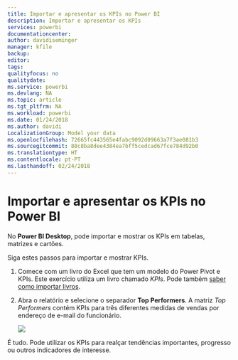 ```yaml
---
title: Importar e apresentar os KPIs no Power BI
description: Importar e apresentar os KPIs
services: powerbi
documentationcenter: 
author: davidiseminger
manager: kfile
backup: 
editor: 
tags: 
qualityfocus: no
qualitydate: 
ms.service: powerbi
ms.devlang: NA
ms.topic: article
ms.tgt_pltfrm: NA
ms.workload: powerbi
ms.date: 01/24/2018
ms.author: davidi
LocalizationGroup: Model your data
ms.openlocfilehash: 72665fc443565e4fabc9092d09663a7f3ae081b3
ms.sourcegitcommit: 88c8ba8dee4384ea7bff5cedcad67fce784d92b0
ms.translationtype: HT
ms.contentlocale: pt-PT
ms.lasthandoff: 02/24/2018
---
```

# <a name="import-and-display-kpis-in-power-bi"></a>Importar e apresentar os KPIs no Power BI
No **Power BI Desktop**, pode importar e mostrar os KPIs em tabelas, matrizes e cartões.

Siga estes passos para importar e mostrar KPIs.

1. Comece com um livro do Excel que tem um modelo do Power Pivot e KPIs. Este exercício utiliza um livro chamado *KPIs*. Pode também [saber como importar livros](desktop-import-excel-workbooks.md).  
2. Abra o relatório e selecione o separador **Top Performers**.  A matriz *Top Performers* contém KPIs para três diferentes medidas de vendas por endereço de e-mail do funcionário.  
   
    ![](media/desktop-import-and-display-kpis/desktoppreviewfeatureon.jpg)

É tudo. Pode utilizar os KPIs para realçar tendências importantes, progresso ou outros indicadores de interesse.

